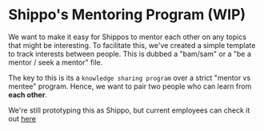 # Shippo's Mentoring Program (WIP)

We want to make it easy for Shippos to mentor each other on any topics that might be interesting.  To facilitate this, we've created a simple template to track interests between people.  This is dubbed a "bam/sam" or a "be a mentor / seek a mentor" file.

The key to this is its a `knowledge sharing program` over a strict "mentor vs mentee" program.  Hence, we want to pair two people who can learn from __each other__.

We're still prototyping this as Shippo, but current employees can check it out [here](https://github.com/goshippo/getting-started/tree/master/mentoring)